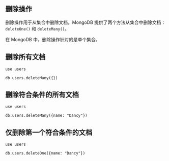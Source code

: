 ## 删除操作

删除操作用于从集合中删除文档。MongoDB 提供了两个方法从集合中删除文档：`deleteOne()` 和 `deleteMany()`。

在 MongoDB 中，删除操作针对的是单个集合。

## 删除所有文档

```shell
use users

db.users.deleteMany({})
```



## 删除符合条件的所有文档

```shell
use users

db.users.deleteMany({name: "Dancy"})
```



## 仅删除第一个符合条件的文档

```shell
use users

db.users.deleteOne({name: "Dancy"})
```

